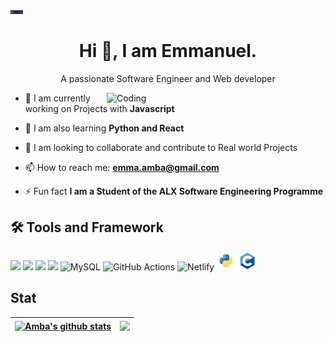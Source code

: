 <img src="/github-header-image.png" width="20px" alt="introductory banner for Emmanuel">
<h1 align="center">Hi 👋, I am Emmanuel. </h1>
<p align="center">A passionate Software Engineer and Web developer</p>
 
<img align= "right" alt="Coding" width="350" src="https://cdn.dribbble.com/users/1292677/screenshots/6139167/media/fcf7fd0c619bb87706533079240915f3.gif"/>


- 🔭 I am currently working on Projects with **Javascript**

- 🌱 I am also learning **Python and React**
  
- 👯 I am looking to collaborate and contribute to Real world Projects
 
- 📫 How to reach me: **emma.amba@gmail.com**

- ⚡ Fun fact **I am a Student of the ALX Software Engineering Programme**
  
  
  

## 🛠 Tools and Framework
<img src="https://img.shields.io/badge/JavaScript-323330?style=for-the-badge&logo=javascript&logoColor=F7DF1E" /> <img src="https://img.shields.io/badge/CSS3-1572B6?style=for-the-badge&logo=css3&logoColor=white" /> <img src="https://img.shields.io/badge/HTML5-E34F26?style=for-the-badge&logo=html5&logoColor=white" />  <img src="https://img.shields.io/badge/Bootstrap-563D7C?style=for-the-badge&logo=bootstrap&logoColor=white" />  ![MySQL](https://img.shields.io/badge/mysql-%2300f.svg?style=for-the-badge&logo=mysql&logoColor=white)  ![GitHub Actions](https://img.shields.io/badge/github%20actions-%232671E5.svg?style=for-the-badge&logo=githubactions&logoColor=white) ![Netlify](https://img.shields.io/badge/netlify-%23000000.svg?style=for-the-badge&logo=netlify&logoColor=#00C7B7) <code><img height="30" src="https://github.com/github/explore/blob/main/topics/python/python.png"></code>
<code><img height="30" src="https://github.com/github/explore/blob/main/topics/c/c.png"></code>



 ## Stat

| <a href="https://github.com/amba05/github-readme-stats"><img align="center" src="https://github-readme-stats.vercel.app/api?username=amba05&show_icons=true&include_all_commits=true&theme=dark&count_private=true&hide_border=true&border_radius=2&hide=stars" alt="Amba's github stats" /></a> | <a href="https://github.com/amba05/github-readme-stats"><img align="center" src="https://github-readme-stats.vercel.app/api/top-langs/?username=amba05&layout=compact&theme=dark&hide_border=true&hide=html,css" /></a> |
| ------------- | ------------- |


<!--
**amba05/amba05** is a ✨ _special_ ✨ repository because its `README.md` (this file) appears on your GitHub profile.

Here are some ideas to get you started:

-->
